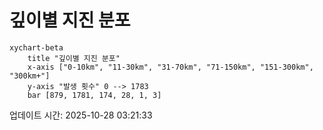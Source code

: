 # 깊이별 지진 분포

```mermaid
xychart-beta
    title "깊이별 지진 분포"
    x-axis ["0-10km", "11-30km", "31-70km", "71-150km", "151-300km", "300km+"]
    y-axis "발생 횟수" 0 --> 1783
    bar [879, 1781, 174, 28, 1, 3]
```

업데이트 시간: 2025-10-28 03:21:33
